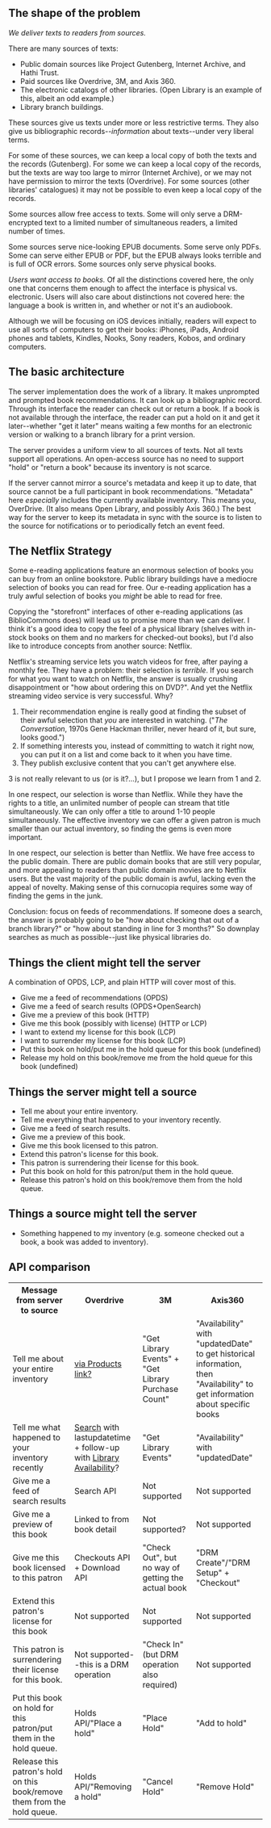 ## The shape of the problem

*We deliver texts to readers from sources.*

There are many sources of texts:

* Public domain sources like Project Gutenberg, Internet Archive, and
  Hathi Trust.
* Paid sources like Overdrive, 3M, and Axis 360.
* The electronic catalogs of other libraries. (Open Library is an
  example of this, albeit an odd example.)
* Library branch buildings.

These sources give us texts under more or less restrictive terms. They
also give us bibliographic records--_information_ about texts--under
very liberal terms.

For some of these sources, we can keep a local copy of both the texts
and the records (Gutenberg). For some we can keep a local copy of the
records, but the texts are way too large to mirror (Internet Archive),
or we may not have permission to mirror the texts (Overdrive). For
some sources (other libraries' catalogues) it may not be possible to
even keep a local copy of the records.

Some sources allow free access to texts. Some will only serve a
DRM-encrypted text to a limited number of simultaneous readers, a
limited number of times.

Some sources serve nice-looking EPUB documents. Some serve only
PDFs. Some can serve either EPUB or PDF, but the EPUB always looks
terrible and is full of OCR errors. Some sources only serve physical
books.

_Users want access to books._ Of all the distinctions covered here,
the only one that concerns them enough to affect the interface is
physical vs. electronic. Users will also care about distinctions not
covered here: the language a book is written in, and whether or not
it's an audiobook.

Although we will be focusing on iOS devices initially, readers will
expect to use all sorts of computers to get their books: iPhones,
iPads, Android phones and tablets, Kindles, Nooks, Sony readers,
Kobos, and ordinary computers.

## The basic architecture

The server implementation does the work of a library. It makes
unprompted and prompted book recommendations. It can look up a
bibliographic record. Through its interface the reader can check out
or return a book. If a book is not available through the interface,
the reader can put a hold on it and get it later--whether "get it
later" means waiting a few months for an electronic version or walking
to a branch library for a print version.

The server provides a uniform view to all sources of texts. Not all
texts support all operations. An open-access source has no need to
support "hold" or "return a book" because its inventory is not
scarce.

If the server cannot mirror a source's metadata and keep it up to
date, that source cannot be a full participant in book
recommendations. "Metadata" here _especially_ includes the currently
available inventory. This means you, OverDrive. (It also means Open
Library, and possibly Axis 360.) The best way for the server to keep
its metadata in sync with the source is to listen to the source for
notifications or to periodically fetch an event feed.

## The Netflix Strategy 

Some e-reading applications feature an enormous selection of books you
can buy from an online bookstore. Public library buildings have a
mediocre selection of books you can read for free. Our e-reading
application has a truly awful selection of books you _might_ be able
to read for free.

Copying the "storefront" interfaces of other e-reading applications
(as BiblioCommons does) will lead us to promise more than we can
deliver. I think it's a good idea to copy the feel of a physical
library (shelves with in-stock books on them and no markers for
checked-out books), but I'd also like to introduce concepts from
another source: Netflix.

Netflix's streaming service lets you watch videos for free, after
paying a monthly fee. They have a problem: their selection is
_terrible_. If you search for what you want to watch on Netflix, the
answer is usually crushing disappointment or "how about ordering this
on DVD?". And yet the Netflix streaming video service is very
successful. Why?

1. Their recommendation engine is really good at finding the subset of
   their awful selection that _you_ are interested in watching. ("_The
   Conversation_, 1970s Gene Hackman thriller, never heard of it, but
   sure, looks good.")
2. If something interests you, instead of committing to watch it
   right now, you can put it on a list and come back to it when you have
   time.
3. They publish exclusive content that you can't get anywhere else.

3 is not really relevant to us (or is it?...), but I propose we learn
from 1 and 2.

In one respect, our selection is worse than Netflix. While they have
the rights to a title, an unlimited number of people can stream that
title simultaneously. We can only offer a title to around 1-10 people
simultaneously. The effective inventory we can offer a given patron is
much smaller than our actual inventory, so finding the gems is even
more important.

In one respect, our selection is better than Netflix. We have free
access to the public domain. There are public domain books that are
still very popular, and more appealing to readers than public domain
movies are to Netflix users. But the vast majority of the public
domain is awful, lacking even the appeal of novelty. Making sense of
this cornucopia requires some way of finding the gems in the junk.

Conclusion: focus on feeds of recommendations. If someone does a
search, the answer is probably going to be "how about checking that
out of a branch library?" or "how about standing in line for 3
months?" So downplay searches as much as possible--just like physical
libraries do.

## Things the client might tell the server

A combination of OPDS, LCP, and plain HTTP will cover most of this.

* Give me a feed of recommendations (OPDS)
* Give me a feed of search results (OPDS+OpenSearch)
* Give me a preview of this book (HTTP)
* Give me this book (possibly with license) (HTTP or LCP)
* I want to extend my license for this book (LCP)
* I want to surrender my license for this book (LCP)
* Put this book on hold/put me in the hold queue for this book (undefined)
* Release my hold on this book/remove me from the hold queue for this book (undefined)

## Things the server might tell a source

* Tell me about your entire inventory.
* Tell me everything that happened to your inventory recently.
* Give me a feed of search results.
* Give me a preview of this book.
* Give me this book licensed to this patron.
* Extend this patron's license for this book.
* This patron is surrendering their license for this book.
* Put this book on hold for this patron/put them in the hold queue.
* Release this patron's hold on this book/remove them from the hold queue.

## Things a source might tell the server

* Something happened to my inventory (e.g. someone checked out a book,
  a book was added to inventory).

## API comparison

<table>
 <tr>
 <th>Message from server to source</th>
 <th>Overdrive</th>
 <th>3M</th>
 <th>Axis360</th>
 </tr>

<tr>
<td>Tell me about your entire inventory</td>
<td><a href="https://developer.overdrive.com/docs/products-link">via Products link?</a> </td>
<td>"Get Library Events" + "Get Library Purchase Count"</td>
<td>"Availability" with "updatedDate" to get historical information, then "Availability" to get information about specific books</td>
</tr>

<tr>
<td>Tell me what happened to your inventory recently</td>
<td><a href="https://developer.overdrive.com/apis/search">Search</a> with lastupdatetime + follow-up with <a href="https://developer.overdrive.com/apis/library-availability">Library Availability</a>?</td>
<td>"Get Library Events"</td>
<td>"Availability" with "updatedDate"</td>
</tr>

<tr>
<td>Give me a feed of search results</td>
<td>Search API</td>
<td>Not supported</td>
<td>Not supported</td>
</tr>

<tr>
<td>Give me a preview of this book</td>
<td>Linked to from book detail</td>
<td>Not supported?</td>
<td>Not supported</td>
</tr>

<tr>
<td>Give me this book licensed to this patron</td>
<td>Checkouts API + Download API</td>
<td>"Check Out", but no way of getting the actual book</td>
<td>"DRM Create"/"DRM Setup" + "Checkout"
</tr>

<tr>
<td>Extend this patron's license for this book</td>
<td>Not supported</td>
<td>Not supported</td>
<td>Not supported</td>
</tr>

<tr>
<td>This patron is surrendering their license for this book.</td>
<td>Not supported--this is a DRM operation</td>
<td>"Check In" (but DRM operation also required)</td>
<td>Not supported</td>
</tr>

<tr>
<td>Put this book on hold for this patron/put them in the hold queue.</td>
<td>Holds API/"Place a hold"</td>
<td>"Place Hold"</td>
<td>"Add to hold"</td>
</tr>

<tr>
<td>Release this patron's hold on this book/remove them from the hold queue.
</td>
<td>Holds API/"Removing a hold"</td>
<td>"Cancel Hold"</td>
<td>"Remove Hold"</td>
</tr>

</table>
